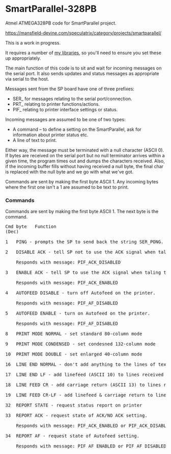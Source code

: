# SmartParallel-328PB
Atmel ATMEGA328PB code for SmartParallel project.

https://mansfield-devine.com/speculatrix/category/projects/smartparallel/

This is a work in progress.

It requires a number of [my libraries](https://github.com/mspeculatrix/avr-lib), so you'll need to ensure you set these up appropriately. 

The main function of this code is to sit and wait for incoming messages on the serial port. It also sends updates and status messages as appropriate via serial to the host.

Messages sent from the SP board have one of three prefixes:
* SER_ for messages relating to the serial port/connection.
* PRT_ relating to printer functions/actions.
* PIF_ relating to printer interface settings or status.

Incoming messages are assumed to be one of two types:

* A command – to define a setting on the SmartParallel, ask for information about printer status etc.
* A line of text to print.

Either way, the message must be terminated with a null character (ASCII 0). If bytes are received on the serial port but no null terminator arrives within a given time, the program times out and dumps the characters received. Also, if the incoming buffer fills without having received a null byte, the final char is replaced with the null byte and we go with what we've got.

Commands are sent by making the first byte ASCII 1. Any incoming bytes where the first one isn't a 1 are assumed to be text to print.

### Commands

Commands are sent by making the first byte ASCII 1. The next byte is the command.

<pre>Cmd byte 	Function
(Dec)

1	PING - prompts the SP to send back the string SER_PONG.

2	DISABLE ACK - tell SP not to use the ACK signal when talking to printer.

	Responds with message: PIF_ACK_DISABLED

3 	ENABLE ACK - tell SP to use the ACK signal when taling to printer.

	Responds with message: PIF_ACK_ENABLED

4	AUTOFEED DISABLE - turn off Autofeed on the printer.

	Responds with message: PIF_AF_DISABLED

5	AUTOFEED ENABLE - turn on Autofeed on the printer. 

	Responds with message: PIF_AF_DISABLED

8	PRINT MODE NORMAL - set standard 80-column mode

9	PRINT MODE CONDENSED - set condesned 132-column mode

10	PRINT MODE DOUBLE - set enlarged 40-column mode

16	LINE END NORMAL - don't add anything to the lines of text received

17	LINE END LF - add linefeed (ASCII 10) to lines received

18	LINE FEED CR - add carriage return (ASCII 13) to lines received

19	LINE FEED CR-LF - add linefeed & carriage return to lines received

32 	REPORT STATE - request status report on printer

33 	REPORT ACK - request state of ACK/NO ACK setting.

	Responds with message: PIF_ACK_ENABLED or PIF_ACK_DISABLED

34 	REPORT AF - request state of Autofeed setting.

	Responds with message: PIF_AF_ENABLED or PIF_AF_DISABLED</pre>

